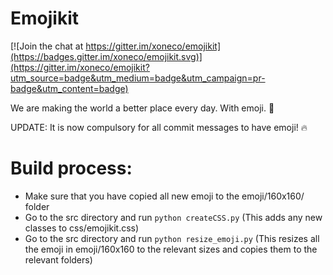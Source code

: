 # Emojikit

[![Join the chat at https://gitter.im/xoneco/emojikit](https://badges.gitter.im/xoneco/emojikit.svg)](https://gitter.im/xoneco/emojikit?utm_source=badge&utm_medium=badge&utm_campaign=pr-badge&utm_content=badge)

We are making the world a better place every day. With emoji. :punch:

UPDATE: It is now compulsory for all commit messages to have emoji! :fire:

# Build process:
- Make sure that you have copied all new emoji to the emoji/160x160/ folder
- Go to the src directory and run `python createCSS.py` (This adds any new classes to css/emojikit.css)
- Go to the src directory and run `python resize_emoji.py` (This resizes all the emoji in emoji/160x160 to the relevant sizes and copies them to the relevant folders)
